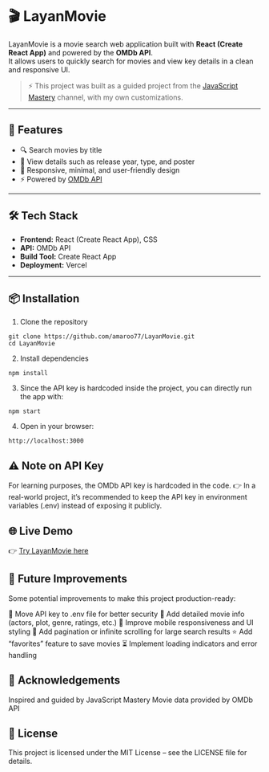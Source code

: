 # 🎬 LayanMovie  

LayanMovie is a movie search web application built with **React (Create React App)** and powered by the **OMDb API**.  
It allows users to quickly search for movies and view key details in a clean and responsive UI.  

> ⚡ This project was built as a guided project from the [JavaScript Mastery](https://www.youtube.com/c/JavaScriptMastery) channel, with my own customizations.  

---

## 🚀 Features  
- 🔍 Search movies by title  
- 📖 View details such as release year, type, and poster  
- 🎨 Responsive, minimal, and user-friendly design  
- ⚡ Powered by [OMDb API](https://www.omdbapi.com/)  

---

## 🛠️ Tech Stack  
- **Frontend:** React (Create React App), CSS  
- **API:** OMDb API  
- **Build Tool:** Create React App  
- **Deployment:** Vercel  

---

## 📦 Installation  

1. Clone the repository  
```
git clone https://github.com/amaroo77/LayanMovie.git
cd LayanMovie
```

2. Install dependencies
```
npm install
```

3. Since the API key is hardcoded inside the project, you can directly run the app with:
```
npm start
```

4. Open in your browser:
```
http://localhost:3000
```


## ⚠️ Note on API Key
For learning purposes, the OMDb API key is hardcoded in the code.
👉 In a real-world project, it’s recommended to keep the API key in environment variables (.env) instead of exposing it publicly.

## 🌐 Live Demo
👉 [Try LayanMovie here](www.layanmovie.com)

## 🔮 Future Improvements
Some potential improvements to make this project production-ready:

🔑 Move API key to .env file for better security
📖 Add detailed movie info (actors, plot, genre, ratings, etc.)
📱 Improve mobile responsiveness and UI styling
📂 Add pagination or infinite scrolling for large search results
⭐ Add “favorites” feature to save movies
⏳ Implement loading indicators and error handling

## 🤝 Acknowledgements
Inspired and guided by JavaScript Mastery
Movie data provided by OMDb API

## 📄 License
This project is licensed under the MIT License – see the LICENSE file for details.
